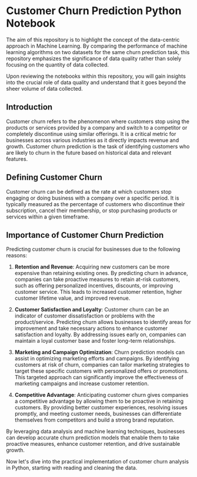 # Customer Churn Prediction Python Notebook

The aim of this repository is to highlight the concept of the data-centric approach in Machine Learning. By comparing the performance of machine learning algorithms on two datasets for the same churn prediction task, this repository emphasizes the significance of data quality rather than solely focusing on the quantity of data collected.

Upon reviewing the notebooks within this repository, you will gain insights into the crucial role of data quality and understand that it goes beyond the sheer volume of data collected.

## Introduction

Customer churn refers to the phenomenon where customers stop using the products or services provided by a company and switch to a competitor or completely discontinue using similar offerings. It is a critical metric for businesses across various industries as it directly impacts revenue and growth. Customer churn prediction is the task of identifying customers who are likely to churn in the future based on historical data and relevant features.

## Defining Customer Churn

Customer churn can be defined as the rate at which customers stop engaging or doing business with a company over a specific period. It is typically measured as the percentage of customers who discontinue their subscription, cancel their membership, or stop purchasing products or services within a given timeframe.

## Importance of Customer Churn Prediction

Predicting customer churn is crucial for businesses due to the following reasons:

1. **Retention and Revenue**: Acquiring new customers can be more expensive than retaining existing ones. By predicting churn in advance, companies can take proactive measures to retain at-risk customers, such as offering personalized incentives, discounts, or improving customer service. This leads to increased customer retention, higher customer lifetime value, and improved revenue.

2. **Customer Satisfaction and Loyalty**: Customer churn can be an indicator of customer dissatisfaction or problems with the product/service. Predicting churn allows businesses to identify areas for improvement and take necessary actions to enhance customer satisfaction and loyalty. By addressing issues early on, companies can maintain a loyal customer base and foster long-term relationships.

3. **Marketing and Campaign Optimization**: Churn prediction models can assist in optimizing marketing efforts and campaigns. By identifying customers at risk of churn, companies can tailor marketing strategies to target these specific customers with personalized offers or promotions. This targeted approach can significantly improve the effectiveness of marketing campaigns and increase customer retention.

4. **Competitive Advantage**: Anticipating customer churn gives companies a competitive advantage by allowing them to be proactive in retaining customers. By providing better customer experiences, resolving issues promptly, and meeting customer needs, businesses can differentiate themselves from competitors and build a strong brand reputation.

By leveraging data analysis and machine learning techniques, businesses can develop accurate churn prediction models that enable them to take proactive measures, enhance customer retention, and drive sustainable growth.

Now let's dive into the practical implementation of customer churn analysis in Python, starting with reading and cleaning the data.